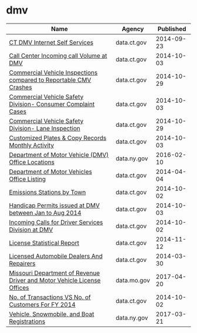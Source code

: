 # dmv

Name | Agency | Published
---- | ---- | ---------
[CT DMV Internet Self Services](../datasets/37b4-byh2.md) | data.ct.gov | 2014-09-23
[Call Center Incoming call Volume at DMV](../datasets/v6s7-qsw3.md) | data.ct.gov | 2014-10-03
[Commercial Vehicle Inspections compared to Reportable CMV Crashes](../datasets/4z38-9q88.md) | data.ct.gov | 2014-10-29
[Commercial Vehicle Safety Division- Consumer Complaint Cases](../datasets/77v9-aq5b.md) | data.ct.gov | 2014-10-03
[Commercial Vehicle Safety Division- Lane Inspection](../datasets/t57m-pw4v.md) | data.ct.gov | 2014-10-29
[Customized Plates & Copy Records Monthly Activity](../datasets/j8aa-krtu.md) | data.ct.gov | 2014-10-03
[Department of Motor Vehicle (DMV) Office Locations](../datasets/9upz-c7xg.md) | data.ny.gov | 2016-02-10
[Department of Motor Vehicles Office Listing](../datasets/scnc-rath.md) | data.ct.gov | 2014-04-04
[Emissions Stations by Town](../datasets/q8eg-b88c.md) | data.ct.gov | 2014-10-02
[Handicap Permits issued at DMV between Jan to Aug 2014](../datasets/rrcq-gqig.md) | data.ct.gov | 2014-10-03
[Incoming Calls for Driver Services Division at DMV](../datasets/utum-cxwc.md) | data.ct.gov | 2014-10-02
[License Statistical Report](../datasets/nqi7-qsue.md) | data.ct.gov | 2014-11-12
[Licensed Automobile Dealers And Repairers](../datasets/apne-w8c6.md) | data.ct.gov | 2014-03-30
[Missouri Department of Revenue Driver and Motor Vehicle License Offices](../datasets/835g-7keg.md) | data.mo.gov | 2017-04-20
[No. of Transactions VS No. of Customers For FY 2014](../datasets/aspx-imar.md) | data.ct.gov | 2014-10-02
[Vehicle, Snowmobile, and Boat Registrations](../datasets/w4pv-hbkt.md) | data.ny.gov | 2017-03-21

